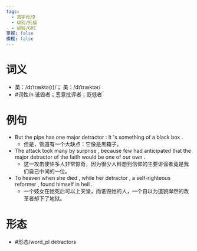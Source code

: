 ```yaml
---
tags:
  - 首字母/D
  - 级别/托福
  - 级别/GRE
掌握: false
模糊: false
---
```

# 词义
- 英：/dɪˈtræktə(r)/； 美：/dɪˈtræktər/
- #词性/n  诋毁者；恶意批评者；贬低者
# 例句
- But the pipe has one major detractor : It 's something of a black box .
	- 但是，管道有一个大缺点：它像是黑箱子。
- The attack took many by surprise , because few had anticipated that the major detractor of the faith would be one of our own .
	- 这一攻击使许多人非常惊奇，因为很少人料想到信仰的主要诽谤者竟是我们自己中间的一位。
- To heaven when she died , while her detractor , a self-righteous reformer , found himself in hell .
	- 一个妓女在她死后可以上天堂，而诋毁她的人，一个自以为道貌岸然的改革者却下了地狱。
# 形态
- #形态/word_pl detractors
